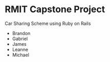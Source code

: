 # RMIT Capstone Project

Car Sharing Scheme using Ruby on Rails

* Brandon
* Gabriel
* James
* Leanne
* Michael
